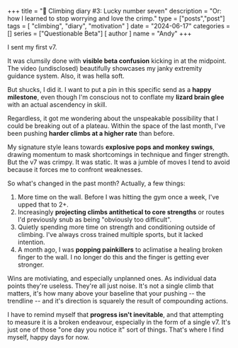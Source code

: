 +++
title = "🦎 Climbing diary #3: Lucky number seven"
description = "Or: how I learned to stop worrying and love the crimp."
type = ["posts","post"]
tags = [
    "climbing",
    "diary",
    "motivation"
]
date = "2024-06-17"
categories = []
series = ["Questionable Beta"]
[ author ]
  name = "Andy"
+++

I sent my first v7.

It was clumsily done with **visible beta confusion** kicking in at the midpoint. The video (undisclosed) beautifully showcases my janky extremity guidance system. Also, it was hella soft.

But shucks, I did it. I want to put a pin in this specific send as a **happy milestone**, even though I'm conscious not to conflate my **lizard brain glee** with an actual ascendency in skill.

Regardless, it got me wondering about the unspeakable possibility that I could be breaking out of a plateau. Within the space of the last month, I've been pushing **harder climbs at a higher rate** than before. 

My signature style leans towards **explosive pops and monkey swings**, drawing momentum to mask shortcomings in technique and finger strength. But the v7 was crimpy. It was static. It was a jumble of moves I tend to avoid because it forces me to confront weaknesses. 


So what's changed in the past month? Actually, a few things:
1. More time on the wall. Before I was hitting the gym once a week, I've upped that to 2+. 
2. Increasingly **projecting climbs antithetical to core strengths** or routes I'd previously snub as being "obviously too difficult". 
3. Quietly spending more time on strength and conditioning outside of climbing. I've always cross trained multiple sports, but it lacked intention. 
4. A month ago, I was **popping painkillers** to aclimatise a healing broken finger to the wall. I no longer do this and the finger is getting ever stronger.

Wins are motiviating, and especially unplanned ones. As individual data points they're useless. They're all just noise. It's not a single climb that matters, it's how many above your baseline that your pushing -- the trendline -- and it's direction is squarely the result of compounding actions.  

I have to remind myself that **progress isn't inevitable**, and that attempting to measure it is a broken endeavour, especially in the form of a single v7. It's just one of those "one day you notice it" sort of things. That's where I find myself, happy days for now. 